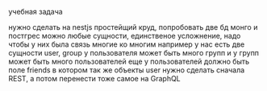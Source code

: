 учебная задача

нужно сделать на nestjs простейщий круд, попробовать две бд монго и постгрес можно любые 
сущности, единственое усложнение, надо чтобы у них была связь многие ко многим например у нас 
есть две сущности user, group у пользователя может быть много групп и у групп может быть много 
пользователей еще у пользователей должно быть поле friends в котором так же объекты user нужно 
сделать сначала REST, а потом перенести тоже самое на GraphQL